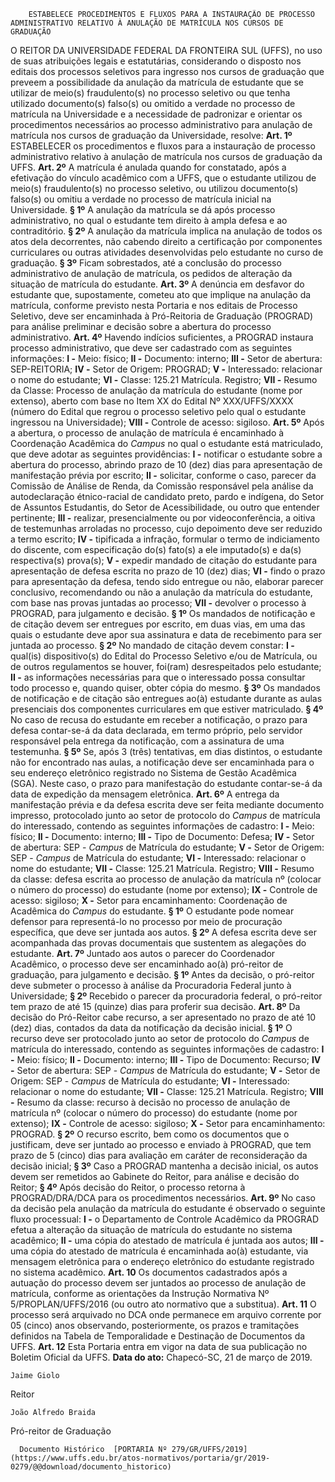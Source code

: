         ESTABELECE PROCEDIMENTOS E FLUXOS PARA A INSTAURAÇÃO DE PROCESSO ADMINISTRATIVO RELATIVO À ANULAÇÃO DE MATRÍCULA NOS CURSOS DE GRADUAÇÃO  

 O REITOR DA UNIVERSIDADE FEDERAL DA FRONTEIRA SUL (UFFS), no uso de suas atribuições legais e estatutárias, considerando o disposto nos editais dos processos seletivos para ingresso nos cursos de graduação que preveem a possibilidade da anulação da matrícula de estudante que se utilizar de meio(s) fraudulento(s) no processo seletivo ou que tenha utilizado documento(s) falso(s) ou omitido a verdade no processo de matrícula na Universidade e a necessidade de padronizar e orientar os procedimentos necessários ao processo administrativo para anulação de matrícula nos cursos de graduação da Universidade, resolve:   **Art. 1º**  ESTABELECER os procedimentos e fluxos para a instauração de processo administrativo relativo à anulação de matrícula nos cursos de graduação da UFFS.   **Art. 2º**  A matrícula é anulada quando for constatado, após a efetivação do vínculo acadêmico com a UFFS, que o estudante utilizou de meio(s) fraudulento(s) no processo seletivo, ou utilizou documento(s) falso(s) ou omitiu a verdade no processo de matrícula inicial na Universidade. **§ 1º**  A anulação da matrícula se dá após processo administrativo, no qual o estudante tem direito à ampla defesa e ao contraditório. **§ 2º**  A anulação da matrícula implica na anulação de todos os atos dela decorrentes, não cabendo direito a certificação por componentes curriculares ou outras atividades desenvolvidas pelo estudante no curso de graduação. **§ 3º**  Ficam sobrestados, até a conclusão do processo administrativo de anulação de matrícula, os pedidos de alteração da situação de matrícula do estudante.   **Art. 3º**  A denúncia em desfavor do estudante que, supostamente, cometeu ato que implique na anulação da matrícula, conforme previsto nesta Portaria e nos editais de Processo Seletivo, deve ser encaminhada à Pró-Reitoria de Graduação (PROGRAD) para análise preliminar e decisão sobre a abertura do processo administrativo.   **Art. 4º**  Havendo indícios suficientes, a PROGRAD instaura processo administrativo, que deve ser cadastrado com as seguintes informações: **I -**  Meio: físico; **II -**  Documento: interno; **III -**  Setor de abertura: SEP-REITORIA; **IV -**  Setor de Origem: PROGRAD; **V -**  Interessado: relacionar o nome do estudante; **VI -**  Classe: 125.21 Matrícula. Registro; **VII -**  Resumo da Classe: Processo de anulação da matrícula do estudante (nome por extenso), aberto com base no Item XX do Edital Nº XXX/UFFS/XXXX (número do Edital que regrou o processo seletivo pelo qual o estudante ingressou na Universidade); **VIII -**  Controle de acesso: sigiloso.   **Art. 5º**  Após a abertura, o processo de anulação de matrícula é encaminhado à Coordenação Acadêmica do *Campus*  no qual o estudante está matriculado, que deve adotar as seguintes providências: **I -**  notificar o estudante sobre a abertura do processo, abrindo prazo de 10 (dez) dias para apresentação de manifestação prévia por escrito; **II -**  solicitar, conforme o caso, parecer da Comissão de Análise de Renda, da Comissão responsável pela análise da autodeclaração étnico-racial de candidato preto, pardo e indígena, do Setor de Assuntos Estudantis, do Setor de Acessibilidade, ou outro que entender pertinente; **III -**  realizar, presencialmente ou por videoconferência, a oitiva de testemunhas arroladas no processo, cujo depoimento deve ser reduzido a termo escrito; **IV -**  tipificada a infração, formular o termo de indiciamento do discente, com especificação do(s) fato(s) a ele imputado(s) e da(s) respectiva(s) prova(s); **V -**  expedir mandado de citação do estudante para apresentação de defesa escrita no prazo de 10 (dez) dias; **VI -**  findo o prazo para apresentação da defesa, tendo sido entregue ou não, elaborar parecer conclusivo, recomendando ou não a anulação da matrícula do estudante, com base nas provas juntadas ao processo; **VII -**  devolver o processo à PROGRAD, para julgamento e decisão. **§ 1º**  Os mandados de notificação e de citação devem ser entregues por escrito, em duas vias, em uma das quais o estudante deve apor sua assinatura e data de recebimento para ser juntada ao processo. **§ 2º**  No mandado de citação devem constar: **I -**  qual(is) dispositivo(s) do Edital do Processo Seletivo e/ou de Matrícula, ou de outros regulamentos se houver, foi(ram) desrespeitados pelo estudante; **II -**  as informações necessárias para que o interessado possa consultar todo processo e, quando quiser, obter cópia do mesmo. **§ 3º**  Os mandados de notificação e de citação são entregues ao(à) estudante durante as aulas presenciais dos componentes curriculares em que estiver matriculado. **§ 4º**  No caso de recusa do estudante em receber a notificação, o prazo para defesa contar-se-á da data declarada, em termo próprio, pelo servidor responsável pela entrega da notificação, com a assinatura de uma testemunha. **§ 5º**  Se, após 3 (três) tentativas, em dias distintos, o estudante não for encontrado nas aulas, a notificação deve ser encaminhada para o seu endereço eletrônico registrado no Sistema de Gestão Acadêmica (SGA). Neste caso, o prazo para manifestação do estudante contar-se-á da data de expedição da mensagem eletrônica.   **Art. 6º**  A entrega da manifestação prévia e da defesa escrita deve ser feita mediante documento impresso, protocolado junto ao setor de protocolo do *Campus*  de matrícula do interessado, contendo as seguintes informações de cadastro: **I -**  Meio: físico; **II -**  Documento: interno; **III -**  Tipo de Documento: Defesa; **IV -**  Setor de abertura: SEP - *Campus*  de Matrícula do estudante; **V -**  Setor de Origem: SEP - *Campus*  de Matrícula do estudante; **VI -**  Interessado: relacionar o nome do estudante; **VII -**  Classe: 125.21 Matrícula. Registro; **VIII -**  Resumo da classe: defesa escrita ao processo de anulação da matrícula nº (colocar o número do processo) do estudante (nome por extenso); **IX -**  Controle de acesso: sigiloso; **X -**  Setor para encaminhamento: Coordenação de Acadêmica do *Campus*  do estudante. **§ 1º**  O estudante pode nomear defensor para representá-lo no processo por meio de procuração específica, que deve ser juntada aos autos. **§ 2º**  A defesa escrita deve ser acompanhada das provas documentais que sustentem as alegações do estudante.   **Art. 7º**  Juntado aos autos o parecer do Coordenador Acadêmico, o processo deve ser encaminhado ao(à) pró-reitor de graduação, para julgamento e decisão. **§ 1º**  Antes da decisão, o pró-reitor deve submeter o processo à análise da Procuradoria Federal junto à Universidade; **§ 2º**  Recebido o parecer da procuradoria federal, o pró-reitor tem prazo de até 15 (quinze) dias para proferir sua decisão.   **Art. 8º**  Da decisão do Pró-Reitor cabe recurso, a ser apresentado no prazo de até 10 (dez) dias, contados da data da notificação da decisão inicial. **§ 1º**  O recurso deve ser protocolado junto ao setor de protocolo do *Campus*  de matrícula do interessado, contendo as seguintes informações de cadastro: **I -**  Meio: físico; **II -**  Documento: interno; **III -**  Tipo de Documento: Recurso; **IV -**  Setor de abertura: SEP - *Campus*  de Matrícula do estudante; **V -**  Setor de Origem: SEP - *Campus*  de Matrícula do estudante; **VI -**  Interessado: relacionar o nome do estudante; **VII -**  Classe: 125.21 Matrícula. Registro; **VIII -**  Resumo da classe: recurso à decisão no processo de anulação de matrícula nº (colocar o número do processo) do estudante (nome por extenso); **IX -**  Controle de acesso: sigiloso; **X -**  Setor para encaminhamento: PROGRAD. **§ 2º**  O recurso escrito, bem como os documentos que o justificam, deve ser juntado ao processo e enviado à PROGRAD, que tem prazo de 5 (cinco) dias para avaliação em caráter de reconsideração da decisão inicial; **§ 3º**  Caso a PROGRAD mantenha a decisão inicial, os autos devem ser remetidos ao Gabinete do Reitor, para análise e decisão do Reitor; **§ 4º**  Após decisão do Reitor, o processo retorna à PROGRAD/DRA/DCA para os procedimentos necessários.   **Art. 9º**  No caso da decisão pela anulação da matrícula do estudante é observado o seguinte fluxo processual: **I -**  o Departamento de Controle Acadêmico da PROGRAD efetua a alteração da situação de matrícula do estudante no sistema acadêmico; **II -**  uma cópia do atestado de matrícula é juntada aos autos; **III -**  uma cópia do atestado de matrícula é encaminhada ao(à) estudante, via mensagem eletrônica para o endereço eletrônico do estudante registrado no sistema acadêmico.   **Art. 10**  Os documentos cadastrados após a autuação do processo devem ser juntados ao processo de anulação de matrícula, conforme as orientações da Instrução Normativa Nº 5/PROPLAN/UFFS/2016 (ou outro ato normativo que a substitua).   **Art. 11**  O processo será arquivado no DCA onde permanece em arquivo corrente por 05 (cinco) anos observando, posteriormente, os prazos e tramitações definidos na Tabela de Temporalidade e Destinação de Documentos da UFFS.   **Art. 12**  Esta Portaria entra em vigor na data de sua publicação no Boletim Oficial da UFFS.      **Data do ato:** Chapecó-SC, 21 de março de 2019.   
 

    Jaime Giolo   
 Reitor 

    João Alfredo Braida   
 Pró-reitor de Graduação 

      Documento Histórico  [PORTARIA Nº 279/GR/UFFS/2019](https://www.uffs.edu.br/atos-normativos/portaria/gr/2019-0279/@@download/documento_historico)     
      